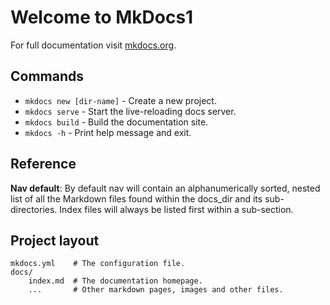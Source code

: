 # Welcome to MkDocs1

For full documentation visit [mkdocs.org](https://www.mkdocs.org).

## Commands

* `mkdocs new [dir-name]` - Create a new project.
* `mkdocs serve` - Start the live-reloading docs server.
* `mkdocs build` - Build the documentation site.
* `mkdocs -h` - Print help message and exit.

## Reference
**Nav default**: By default nav will contain an alphanumerically sorted, nested list of all the Markdown files found within the docs_dir and its sub-directories. Index files will always be listed first within a sub-section.

## Project layout

    mkdocs.yml    # The configuration file.
    docs/
        index.md  # The documentation homepage.
        ...       # Other markdown pages, images and other files.
